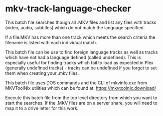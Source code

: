 # mkv-track-language-checker
This batch file searches though all .MKV files and list any files with tracks (video, audio, subtitles) which do not match the language specified. 

If a file.MKV has more than one track which meets the search criteria the filename is listed with each individual match.

This batch file can be use to find foreign language tracks as well as tracks which have not had a language defined (called undefined).  This is especially useful for finding tracks which fail to load as expected in Plex (generally undefined tracks) - tracks can be undefined if you forget to set them when creating your .mkv files.

This batch file uses DOS commands and the CLI of mkvinfo.exe from MKVToolNix utilities which can be found at: https://mkvtoolnix.download/

Execute this batch file from the top level directory from which you want to start the searches.  If the .MKV files are on a server share, you will need to map it to a drive letter for this work.
